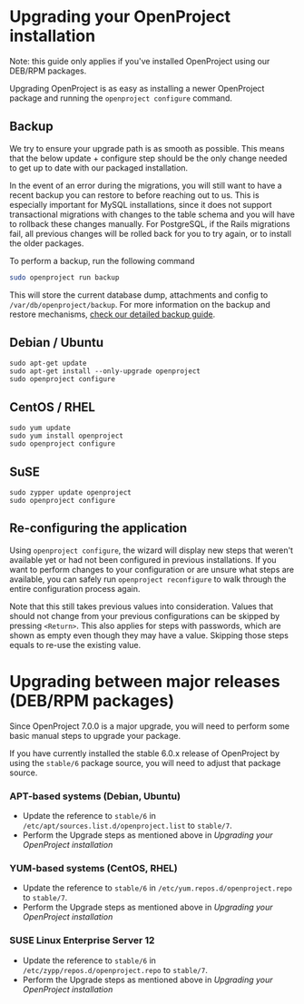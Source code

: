 # Upgrading your OpenProject installation

Note: this guide only applies if you've installed OpenProject using our DEB/RPM
packages.

Upgrading OpenProject is as easy as installing a newer OpenProject package and
running the `openproject configure` command.

## Backup

We try to ensure your upgrade path is as smooth as possible. This means that the below update + configure step should be the only change needed to get up to date with our packaged installation.

In the event of an error during the migrations, you will still want to have a recent backup you can restore to before reaching out to us. This is especially important for MySQL installations, since it does not support transactional migrations with changes to the table schema and you will have to rollback these changes manually. For PostgreSQL, if the Rails migrations fail, all previous changes will be rolled back for you to try again, or to install the older packages.

To perform a backup, run the following command

```bash
sudo openproject run backup
```

This will store the current database dump, attachments and config to `/var/db/openproject/backup`. For more information on the backup and restore mechanisms, [check our detailed backup guide](https://www.openproject.org/operations/backup/backup-guide-packaged-installation/).

## Debian / Ubuntu

    sudo apt-get update
    sudo apt-get install --only-upgrade openproject
    sudo openproject configure

## CentOS / RHEL

    sudo yum update
    sudo yum install openproject
    sudo openproject configure

## SuSE

    sudo zypper update openproject
    sudo openproject configure


## Re-configuring the application

Using `openproject configure`, the wizard will display new steps that weren't available yet or had not been configured in previous installations.
If you want to perform changes to your configuration or are unsure what steps are available, you can safely run `openproject reconfigure` to walk through the entire configuration process again.

Note that this still takes previous values into consideration. Values that should not change from your previous configurations can be skipped by pressing `<Return>`. This also applies for steps with passwords, which are shown as empty even though they may have a value. Skipping those steps equals to re-use the existing value.


# Upgrading between major releases (DEB/RPM packages)

Since OpenProject 7.0.0 is a major upgrade, you will need to perform some basic manual steps to upgrade your package.

If you have currently installed the stable 6.0.x release of OpenProject by using the `stable/6` package source,
you will need to adjust that package source.

### APT-based systems (Debian, Ubuntu)

 - Update the reference to `stable/6` in `/etc/apt/sources.list.d/openproject.list` to `stable/7`.
 - Perform the Upgrade steps as mentioned above in *Upgrading your OpenProject installation*

### YUM-based systems (CentOS, RHEL)

 - Update the reference to `stable/6` in `/etc/yum.repos.d/openproject.repo` to `stable/7`.
 - Perform the Upgrade steps as mentioned above in *Upgrading your OpenProject installation*

### SUSE Linux Enterprise Server 12

 - Update the reference to `stable/6` in `/etc/zypp/repos.d/openproject.repo` to `stable/7`.
 - Perform the Upgrade steps as mentioned above in *Upgrading your OpenProject installation*
